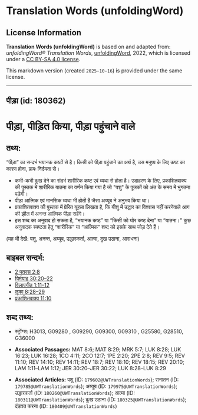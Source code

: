 # Translation Words (unfoldingWord)

## License Information

**Translation Words (unfoldingWord)** is based on and adapted from: _unfoldingWord® Translation Words_, [unfoldingWord](https://unfoldingword.org/utw), 2022, which is licensed under a [CC BY-SA 4.0 license](https://creativecommons.org/licenses/by-sa/4.0/legalcode.en).

This markdown version (created `2025-10-16`) is provided under the same license.



--------------------------------

## पीड़ा (id: 180362)

पीड़ा, पीड़ित किया, पीड़ा पहुंचाने वाले
====================================

तथ्य:
-----

“पीड़ा” का सन्दर्भ भयानक कष्टों से है। किसी को पीड़ा पहुंचाने का अर्थ है, उस मनुष्य के लिए कष्ट का कारण होना, प्रायः निर्दयता से।

* कभी\-कभी दुःख देने का संदर्भ शारीरिक कष्ट एवं व्यथा से होता है। उदाहरण के लिए, प्रकाशितवाक्य की पुस्तक में शारीरिक यातना का वर्णन किया गया है जो "पशु" के पूजकों को अंत के समय में भुगतना पड़ेगी।
* पीड़ा आत्मिक एवं मानसिक व्यथा भी होती है जैसा अय्यूब ने अनुभव किया था।
* प्रकाशितवाक्य की पुस्तक में प्रेरित यूहन्ना लिखता है, कि यीशु में उद्धार का विश्वास नहीं करनेवाले आग की झील में अनन्त आत्मिक पीड़ा सहेंगे।
* इस शब्द का अनुवाद हो सकता है, “भयानक कष्ट” या “किसी को घोर कष्ट देना” या “यातना।" कुछ अनुवादक स्पष्टता हेतु “शारीरिक” या “आत्मिक” शब्द को इसके साथ जोड़ देते हैं।

(यह भी देखें: पशु, अनन्त, अय्यूब, उद्धारकर्ता, आत्मा, दुख उठाना, आराधना)

बाइबल सन्दर्भ:
--------------

* [2 पतरस 2:8](https://ref.ly/2Pet0:0)
* [यिर्मयाह 30:20–22](https://ref.ly/Jer30:20-Jer30:22)
* [विलापगीत 1:11–12](https://ref.ly/Lam1:11-Lam1:12)
* [लूका 8:28–29](https://ref.ly/Luke8:28-Luke8:29)
* [प्रकाशितवाक्य 11:10](https://ref.ly/Rev11:10)

शब्द तथ्य:
----------

* स्ट्रोंग्स: H3013, G09280 , G09290, G09300, G09310 , G25580, G28510, G36000

* **Associated Passages:** MAT 8:6; MAT 8:29; MRK 5:7; LUK 8:28; LUK 16:23; LUK 16:28; 1CO 4:11; 2CO 12:7; 1PE 2:20; 2PE 2:8; REV 9:5; REV 11:10; REV 14:10; REV 14:11; REV 18:7; REV 18:10; REV 18:15; REV 20:10; LAM 1:11–LAM 1:12; JER 30:20–JER 30:22; LUK 8:28–LUK 8:29
* **Associated Articles:** पशु (ID: `179602@UWTranslationWords`); सनातन (ID: `179785@UWTranslationWords`); अय्यूब (ID: `179975@UWTranslationWords`); उद्धारकर्ता (ID: `180260@UWTranslationWords`); आत्मा (ID: `180311@UWTranslationWords`); दुःख उठाना (ID: `180325@UWTranslationWords`); दंडवत करना (ID: `180409@UWTranslationWords`)

